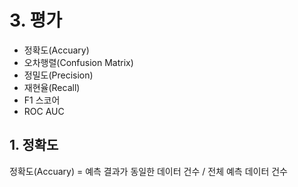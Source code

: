 # 3. 평가
- 정확도(Accuary)
- 오차행렬(Confusion Matrix)
- 정밀도(Precision)
- 재현율(Recall)
- F1 스코어
- ROC AUC

## 1. 정확도
정확도(Accuary) = 예측 결과가 동일한 데이터 건수 / 전체 예측 데이터 건수

